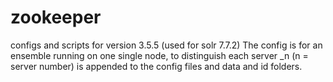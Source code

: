 # zookeeper
configs and scripts for version 3.5.5 (used for solr 7.7.2)
The config is for an ensemble running on one single node, to distinguish each server _n (n = server number) is appended to the config files and data and id folders.
